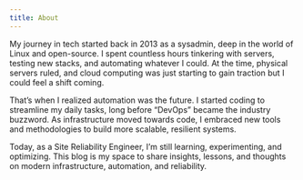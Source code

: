 ```yaml
---
title: About
---
```


My journey in tech started back in 2013 as a sysadmin, deep in the world of Linux and open-source.
I spent countless hours tinkering with servers, testing new stacks, and automating whatever I could.
At the time, physical servers ruled, and cloud computing was just starting to gain traction but
I could feel a shift coming.

That’s when I realized automation was the future. I started coding to streamline my daily tasks,
long before “DevOps” became the industry buzzword. As infrastructure moved towards code, I embraced new
tools and methodologies to build more scalable, resilient systems.

Today, as a Site Reliability Engineer, I’m still learning, experimenting, and optimizing. This blog is my
space to share insights, lessons, and thoughts on modern infrastructure, automation, and reliability.
